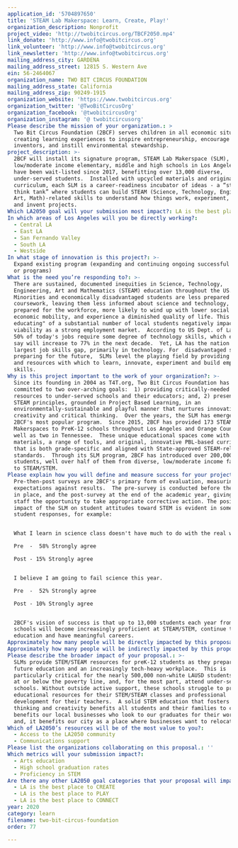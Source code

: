 ```yaml
---
application_id: '5704897650'
title: 'STEAM Lab Makerspace: Learn, Create, Play!'
organization_description: Nonprofit
project_video: 'http://twobitcircus.org/TBCF2050.mp4'
link_donate: 'http://www.info@twobitcircus.org'
link_volunteer: 'http://www.info@twobitcircus.org'
link_newsletter: 'http://www.info@twobitcircus.org'
mailing_address_city: GARDENA
mailing_address_street: 12815 S. Western Ave
ein: 56-2464067
organization_name: TWO BIT CIRCUS FOUNDATION
mailing_address_state: California
mailing_address_zip: 90249-1915
organization_website: 'https://www.twobitcircus.org'
organization_twitter: '@TwoBitCircusOrg'
organization_facebook: '@twobitcircusOrg'
organization_instagram: '@ twobitcircusorg'
Please describe the mission of your organization.: >
  Two Bit Circus Foundation (2BCF) serves children in all economic situations by
  creating learning experiences to inspire entrepreneurship, encourage young
  inventors, and instill environmental stewardship.  
project_description: >-
  2BCF will install its signature program, STEAM Lab Makerspace (SLM), in 20
  low/moderate income elementary, middle and high schools in Los Angeles that
  have been wait-listed since 2017, benefitting over 13,000 diverse,
  under-served students.  Installed with upcycled materials and original
  curriculum, each SLM is a career-readiness incubator of ideas - a “student
  think tank” where students can build STEAM (Science, Technology, Engineering,
  Art, Math)-related skills to understand how things work, experiment, redesign
  and invent projects. 
Which LA2050 goal will your submission most impact?: LA is the best place to LEARN
In which areas of Los Angeles will you be directly working?:
  - Central LA
  - East LA
  - San Fernando Valley
  - South LA
  - Westside
In what stage of innovation is this project?: >-
  Expand existing program (expanding and continuing ongoing successful projects
  or programs)
What is the need you’re responding to?: >-
  There are sustained, documented inequities in Science, Technology,
  Engineering, Art and Mathematics (STEAM) education throughout the US.
  Minorities and economically disadvantaged students are less prepared in STEAM
  coursework, leaving them less informed about science and technology, less
  prepared for the workforce, more likely to wind up with lower social and
  economic mobility, and experience a diminished quality of life. This "under
  educating" of a substantial number of local students negatively impacts LA's
  viability as a strong employment market.  According to US Dept. of Labor, over
  50% of today's jobs require some degree of technology skills, which experts
  say will increase to 77% in the next decade.  Yet, LA has the nation's 5th
  largest job skills gap, primarily in technology. For  disadvantaged students
  preparing for the future,  SLMs level the playing field by providing the space
  and resources with which to learn, innovate, experiment and build employable
  skills.
Why is this project important to the work of your organization?: >-
  Since its founding in 2004 as T4T.org, Two Bit Circus Foundation has been
  committed to two over-arching goals:  1) providing critically-needed STEAM
  resources to under-served schools and their educators; and, 2) presenting
  STEAM principles, grounded in Project Based Learning, in an
  environmentally-sustainable and playful manner that nurtures innovation,
  creativity and critical thinking.  Over the years, the SLM has emerged as
  2BCF's most popular program.  Since 2015, 2BCF has provided 173 STEAM Lab
  Makerspaces to PreK-12 schools throughout Los Angeles and Orange Counties, as
  well as two in Tennessee.  These unique educational spaces come with upcycled
  materials, a range of tools, and original, innovative PBL-based curriculum
  that is both grade-specific and aligned with State-approved STEAM-related
  standards.  Through its SLM program, 2BCF has introduced over 200,000 preK-12
  students, well over half of them from diverse, low/moderate income families,
  to STEAM/STEM.  
Please explain how you will define and measure success for your project.: >
  Pre-then-post surveys are 2BCF's primary form of evaluation, measuring
  expectations against results.  The pre-survey is conducted before the SLM is
  in place, and the post-survey at the end of the academic year, giving 2BCF
  staff the opportunity to take appropriate corrective action. The positive
  impact of the SLM on student attitudes toward STEM is evident in some of the
  student responses, for example:


  What I learn in science class doesn't have much to do with the real world.

  Pre  -  58% Strongly agree

  Post - 15% Strongly agree


  I believe I am going to fail science this year.

  Pre  -  52% Strongly agree

  Post - 10% Strongly agree


  2BCF's vision of success is that up to 13,000 students each year from these 20
  schools will become increasingly proficient at STEAM/STEM, continue their
  education and have meaningful careers.  
Approximately how many people will be directly impacted by this proposal?: '13030'
Approximately how many people will be indirectly impacted by this proposal?: '26060'
Please describe the broader impact of your proposal.: >-
  SLMs provide STEM/STEAM resources for preK-12 students as they prepare for
  future education and an increasingly tech-heavy workplace.  This is
  particularly critical for the nearly 500,000 non-white LAUSD students who live
  at or below the poverty line, and, for the most part, attend under-served
  schools. Without outside active support, these schools struggle to provide
  educational resources for their STEM/STEAM classes and professional
  development for their teachers.  A solid STEM education that fosters critical
  thinking and creativity benefits all students and their families to come; it
  benefits our local businesses who look to our graduates for their workforce;
  and, it benefits our city as a place where businesses want to relocate. 
Which of LA2050’s resources will be of the most value to you?:
  - Access to the LA2050 community
  - Communications support
Please list the organizations collaborating on this proposal.: ''
Which metrics will your submission impact?:
  - Arts education
  - High school graduation rates
  - Proficiency in STEM
Are there any other LA2050 goal categories that your proposal will impact?:
  - LA is the best place to CREATE
  - LA is the best place to PLAY
  - LA is the best place to CONNECT
year: 2020
category: learn
filename: two-bit-circus-foundation
order: 77

---
```

